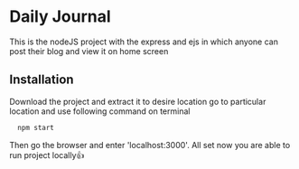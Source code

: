 
# Daily Journal

This is the nodeJS project with the express and ejs in which anyone can post their blog and view it on home screen




## Installation

Download the project and extract it to desire location go to particular location and use following command on terminal

```bash
  npm start
```
Then go the browser and enter 'localhost:3000'. All set now you are able to run project locally👍